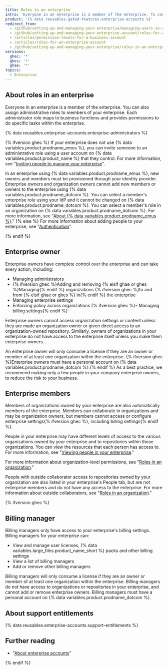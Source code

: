 ```yaml
---
title: Roles in an enterprise
intro: 'Everyone in an enterprise is a member of the enterprise. To control access to your enterprise''s settings and data, you can assign different roles to members of your enterprise.'
product: '{% data reusables.gated-features.enterprise-accounts %}'
redirect_from:
  - /github/setting-up-and-managing-your-enterprise/managing-users-in-your-enterprise/roles-in-an-enterprise
  - /github/setting-up-and-managing-your-enterprise-account/roles-for-an-enterprise-account
  - /articles/permission-levels-for-a-business-account
  - /articles/roles-for-an-enterprise-account
  - /github/setting-up-and-managing-your-enterprise/roles-in-an-enterprise
versions:
  ghec: '*'
  ghes: '*'
  ghae: '*'
topics:
  - Enterprise
---
```


## About roles in an enterprise

Everyone in an enterprise is a member of the enterprise. You can also assign administrative roles to members of your enterprise. Each administrator role maps to business functions and provides permissions to do specific tasks within the enterprise.

{% data reusables.enterprise-accounts.enterprise-administrators %}

{% ifversion ghec %}
If your enterprise does not use {% data variables.product.prodname_emus %}, you can invite someone to an administrative role using a user account on {% data variables.product.product_name %} that they control. For more information, see "[Inviting people to manage your enterprise](/github/setting-up-and-managing-your-enterprise/inviting-people-to-manage-your-enterprise)".

In an enterprise using {% data variables.product.prodname_emus %}, new owners and members must be provisioned through your identity provider. Enterprise owners and organization owners cannot add new members or owners to the enterprise using {% data variables.product.prodname_dotcom %}. You can select a member's enterprise role using your IdP and it cannot be changed on {% data variables.product.prodname_dotcom %}. You can select a member's role in an organization on {% data variables.product.prodname_dotcom %}. For more information, see "[About {% data variables.product.prodname_emus %}](/enterprise-cloud@latest/admin/authentication/managing-your-enterprise-users-with-your-identity-provider/about-enterprise-managed-users)."
{% else %}
For more information about adding people to your enterprise, see "[Authentication](/admin/authentication)".

{% endif %}

## Enterprise owner

Enterprise owners have complete control over the enterprise and can take every action, including:
- Managing administrators
- {% ifversion ghec %}Adding and removing {% elsif ghae or ghes %}Managing{% endif %} organizations {% ifversion ghec %}to and from {% elsif ghae or ghes %} in{% endif %} the enterprise
- Managing enterprise settings
- Enforcing policy across organizations
{% ifversion ghec %}- Managing billing settings{% endif %}

Enterprise owners cannot access organization settings or content unless they are made an organization owner or given direct access to an organization-owned repository. Similarly, owners of organizations in your enterprise do not have access to the enterprise itself unless you make them enterprise owners.

An enterprise owner will only consume a license if they are an owner or member of at least one organization within the enterprise. {% ifversion ghec %}Enterprise owners must have a personal account on {% data variables.product.prodname_dotcom %}.{% endif %} As a best practice, we recommend making only a few people in your company enterprise owners, to reduce the risk to your business.

## Enterprise members

Members of organizations owned by your enterprise are also automatically members of the enterprise. Members can collaborate in organizations and may be organization owners, but members cannot access or configure enterprise settings{% ifversion ghec %}, including billing settings{% endif %}.

People in your enterprise may have different levels of access to the various organizations owned by your enterprise and to repositories within those organizations. You can view the resources that each person has access to. For more information, see "[Viewing people in your enterprise](/admin/user-management/managing-users-in-your-enterprise/viewing-people-in-your-enterprise)."

For more information about organization-level permissions, see "[Roles in an organization](/organizations/managing-peoples-access-to-your-organization-with-roles/roles-in-an-organization)."

People with outside collaborator access to repositories owned by your organization are also listed in your enterprise's People tab, but are not enterprise members and do not have any access to the enterprise. For more information about outside collaborators, see "[Roles in an organization](/organizations/managing-peoples-access-to-your-organization-with-roles/roles-in-an-organization#outside-collaborators)."

{% ifversion ghec %}

## Billing manager

Billing managers only have access to your enterprise's billing settings. Billing managers for your enterprise can:
- View and manage user licenses, {% data variables.large_files.product_name_short %} packs and other billing settings
- View a list of billing managers
- Add or remove other billing managers

Billing managers will only consume a license if they are an owner or member of at least one organization within the enterprise. Billing managers do not have access to organizations or repositories in your enterprise, and cannot add or remove enterprise owners. Billing managers must have a personal account on {% data variables.product.prodname_dotcom %}.

## About support entitlements

{% data reusables.enterprise-accounts.support-entitlements %}

## Further reading

- "[About enterprise accounts](/admin/overview/about-enterprise-accounts)"

{% endif %}
